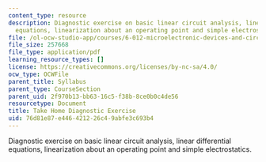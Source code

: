 ```yaml
---
content_type: resource
description: Diagnostic exercise on basic linear circuit analysis, linear differential
  equations, linearization about an operating point and simple electrostatics.
file: /ol-ocw-studio-app/courses/6-012-microelectronic-devices-and-circuits-fall-2009/76d81e87e446421226c49abfe3c693b4_MIT6_012F09_diagnostic_soln.pdf
file_size: 257668
file_type: application/pdf
learning_resource_types: []
license: https://creativecommons.org/licenses/by-nc-sa/4.0/
ocw_type: OCWFile
parent_title: Syllabus
parent_type: CourseSection
parent_uid: 2f970b13-bb63-16c5-f38b-8ce0b0c4de56
resourcetype: Document
title: Take Home Diagnostic Exercise
uid: 76d81e87-e446-4212-26c4-9abfe3c693b4
---
```

Diagnostic exercise on basic linear circuit analysis, linear differential equations, linearization about an operating point and simple electrostatics.